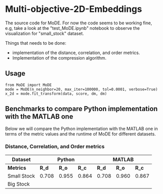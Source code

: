 # Multi-objective-2D-Embeddings
The source code for MoDE. For now the code seems to be working fine, e.g, take a look at the "test_MoDE.ipynb" notebook to observe the visualization for "small_stock" dataset.

Things that needs to be done:
- implementation of the distance, correlation, and order metrics.
- Implementation of the compression algorithm.

## Usage
```
from MoDE import MoDE
mode = MoDE(n_neighbor=20, max_iter=100000, tol=0.0001, verbose=True)
x_2d = mode.fit_transform(data, score, dm, dm)
```

## Benchmarks to compare Python implementation with the MATLAB one
Below we will compare the Python implementation with the MATLAB one in terms of the metric values and the runtime of MoDE for different datasets.

### Distance, Correlation, and Order metrics


<table class="tg">
<thead>
  <tr>
    <th class="tg-c3ow">Dataset</th>
    <th class="tg-c3ow" colspan="3">Python</th>
    <th class="tg-baqh" colspan="3">MATLAB</th>
  </tr>
</thead>
<tbody>
  <tr>
    <td class="tg-c3ow"><span style="font-weight:bold">Metrics</span></td>
    <td class="tg-c3ow"><span style="font-weight:bold">R_d</span></td>
    <td class="tg-c3ow"><span style="font-weight:bold">R_o</span></td>
    <td class="tg-0lax"><span style="font-weight:bold">R_c</span></td>
    <td class="tg-0lax"><span style="font-weight:bold">R_d</span></td>
    <td class="tg-0lax"><span style="font-weight:bold">R_o</span></td>
    <td class="tg-0lax"><span style="font-weight:bold">R_c</span></td>
  </tr>
  <tr>
    <td class="tg-c3ow"><span style="font-weight:400;font-style:normal">Small Stock</span></td>
    <td class="tg-c3ow">0.708</td>
    <td class="tg-c3ow">0.955</td>
    <td class="tg-0lax">0.864</td>
    <td class="tg-0lax">0.708</td>
    <td class="tg-0lax">0.960</td>
    <td class="tg-0lax">0.867</td>
  </tr>
  <tr>
    <td class="tg-c3ow">Big Stock</td>
    <td class="tg-c3ow"></td>
    <td class="tg-c3ow"></td>
    <td class="tg-0lax"></td>
    <td class="tg-0lax"></td>
    <td class="tg-0lax"></td>
    <td class="tg-0lax"></td>
  </tr>
</tbody>
</table>


